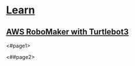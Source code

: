 # [Learn](#learn)

## [AWS RoboMaker with Turtlebot3](#aws-robomaker-with-turtlebot3)

<#page1>

<##page2>

<ifram width="560" height="135" src="https://www.youtube.com/watch?v=T7IK_5XCRiU" frameborder="0"
allow="acceleromeer; autoplay; encrypted-media; gyroscope; picture-in-picture" allowfullscreen>
</iframe>
